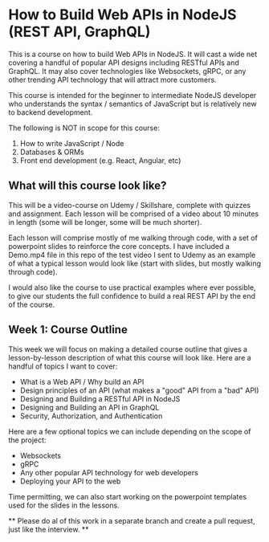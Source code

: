 # How to Build Web APIs in NodeJS (REST API, GraphQL)

This is a course on how to build Web APIs in NodeJS. It will cast a wide net covering a handful of popular API designs including RESTful APIs and GraphQL. It may also cover technologies like Websockets, gRPC, or any other trending API technology that will attract more customers.

This course is intended for the beginner to intermediate NodeJS developer who understands the syntax / semantics of JavaScript but is relatively new to backend development.

The following is NOT in scope for this course:
1. How to write JavaScript / Node
2. Databases & ORMs
3. Front end development (e.g. React, Angular, etc)

## What will this course look like?

This will be a video-course on Udemy / Skillshare, complete with quizzes and assignment. Each lesson will be comprised of a video about 10 minutes in length (some will be longer, some will be much shorter).

Each lesson will comprise mostly of me walking through code, with a set of powerpoint slides to reinforce the core concepts. I have included a Demo.mp4 file in this repo of the test video I sent to Udemy as an example of what a typical lesson would look like (start with slides, but mostly walking through code).

I would also like the course to use practical examples where ever possible, to give our students the full confidence to build a real REST API by the end of the course.


## Week 1: Course Outline

This week we will focus on making a detailed course outline that gives a lesson-by-lesson description of what this course will look like. Here are a handful of topics I want to cover:
- What is a Web API / Why build an API
- Design principles of an API (what makes a "good" API from a "bad" API)
- Designing and Building a RESTful API in NodeJS
- Designing and Building an API in GraphQL
- Security, Authorization, and Authentication

Here are a few optional topics we can include depending on the scope of the project:
- Websockets
- gRPC
- Any other popular API technology for web developers
- Deploying your API to the web

Time permitting, we can also start working on the powerpoint templates used for the slides in the lessons.

** Please do al of this work in a separate branch and create a pull request, just like the interview. **
